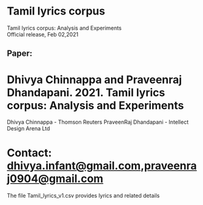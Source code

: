 # Tamil lyrics corpus
 Tamil lyrics corpus: Analysis and Experiments <br/>
 Official release, Feb 02,2021

## Paper:
# Dhivya Chinnappa and Praveenraj Dhandapani. 2021. Tamil lyrics corpus: Analysis and Experiments
Dhivya Chinnappa - Thomson Reuters PraveenRaj Dhandapani - Intellect Design Arena Ltd

# Contact: dhivya.infant@gmail.com,praveenraj0904@gmail.com
The file Tamil_lyrics_v1.csv provides lyrics and related details

